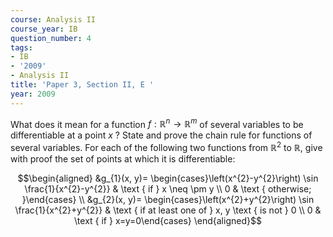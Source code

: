 ```yaml
---
course: Analysis II
course_year: IB
question_number: 4
tags:
- IB
- '2009'
- Analysis II
title: 'Paper 3, Section II, E '
year: 2009
---
```




What does it mean for a function $f: \mathbb{R}^{n} \rightarrow \mathbb{R}^{m}$ of several variables to be differentiable at a point $x$ ? State and prove the chain rule for functions of several variables. For each of the following two functions from $\mathbb{R}^{2}$ to $\mathbb{R}$, give with proof the set of points at which it is differentiable:

$$\begin{aligned}
&g_{1}(x, y)= \begin{cases}\left(x^{2}-y^{2}\right) \sin \frac{1}{x^{2}-y^{2}} & \text { if } x \neq \pm y \\
0 & \text { otherwise; }\end{cases} \\
&g_{2}(x, y)= \begin{cases}\left(x^{2}+y^{2}\right) \sin \frac{1}{x^{2}+y^{2}} & \text { if at least one of } x, y \text { is not } 0 \\
0 & \text { if } x=y=0\end{cases}
\end{aligned}$$